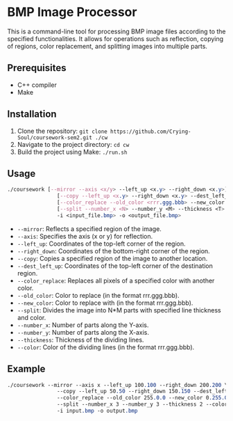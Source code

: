 # BMP Image Processor

This is a command-line tool for processing BMP image files according to the specified functionalities. It allows for operations such as reflection, copying of regions, color replacement, and splitting images into multiple parts.

## Prerequisites

- C++ compiler
- Make

## Installation

1. Clone the repository:
`
   git clone https://github.com/Crying-Soul/coursework-sem2.git ./cw
`
2. Navigate to the project directory:
`
   cd cw
`
3. Build the project using Make:
`
   ./run.sh
`
## Usage
```css
./coursework [--mirror --axis <x/y> --left_up <x.y> --right_down <x.y>] \
                [--copy --left_up <x.y> --right_down <x.y> --dest_left_up <x.y>] \
                [--color_replace --old_color <rrr.ggg.bbb> --new_color <rrr.ggg.bbb>] \
                [--split --number_x <N> --number_y <M> --thickness <T> --color <rrr.ggg.bbb>] \
                -i <input_file.bmp> -o <output_file.bmp>
```
- `--mirror`: Reflects a specified region of the image.
- `--axis`: Specifies the axis (x or y) for reflection.
- `--left_up`: Coordinates of the top-left corner of the region.
- `--right_down`: Coordinates of the bottom-right corner of the region.
- `--copy`: Copies a specified region of the image to another location.
- `--dest_left_up`: Coordinates of the top-left corner of the destination region.
- `--color_replace`: Replaces all pixels of a specified color with another color.
- `--old_color`: Color to replace (in the format rrr.ggg.bbb).
- `--new_color`: Color to replace with (in the format rrr.ggg.bbb).
- `--split`: Divides the image into N*M parts with specified line thickness and color.
- `--number_x`: Number of parts along the Y-axis.
- `--number_y`: Number of parts along the X-axis.
- `--thickness`: Thickness of the dividing lines.
- `--color`: Color of the dividing lines (in the format rrr.ggg.bbb).

## Example
```css
./coursework --mirror --axis x --left_up 100.100 --right_down 200.200 \
                --copy --left_up 50.50 --right_down 150.150 --dest_left_up 300.300 \
                --color_replace --old_color 255.0.0 --new_color 0.255.0 \
                --split --number_x 3 --number_y 3 --thickness 2 --color 0.0.255 \
                -i input.bmp -o output.bmp
```
